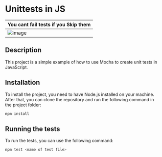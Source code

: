 # Unittests in JS 

| You cant fail tests if you Skip them |
| ------------------------------------- |
| ![image](https://github.com/the1Riddle/alx-backend-javascript/assets/125451537/df5e71ca-56dd-41f4-af0e-27a6fd68a984) |

## Description

This project is a simple example of how to use Mocha to create unit tests in JavaScript.

## Installation

To install the project, you need to have Node.js installed on your machine. After that, you can clone the repository and run the following command in the project folder:

```bash
npm install
```

## Running the tests

To run the tests, you can use the following command:

```bash
npm test <name of test file>
```
